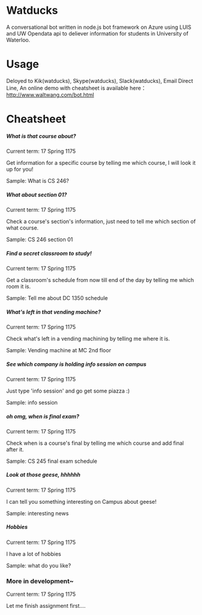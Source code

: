 # Watducks
A conversational bot written in node.js bot framework on Azure using LUIS and UW Opendata api to deliever information for students in University of Waterloo.
# Usage
Deloyed to Kik(watducks), Skype(watducks), Slack(watducks), Email Direct Line, An online demo with cheatsheet is available here：http://www.waltwang.com/bot.html

# Cheatsheet

##### What is that course about?

Current term: 17 Spring 1175

Get information for a specific course by telling me which course, I will look it up for you!

Sample: What is CS 246?

##### What about section 01?
Current term: 17 Spring 1175

Check a course's section's information, just need to tell me which section of what course.

Sample: CS 246 section 01

##### Find a secret classroom to study!
Current term: 17 Spring 1175

Get a classroom's schedule from now till end of the day by telling me which room it is.

Sample: Tell me about DC 1350 schedule

##### What's left in that vending machine?
Current term: 17 Spring 1175

Check what's left in a vending machining by telling me where it is.

Sample: Vending machine at MC 2nd floor

##### See which company is holding info session on campus
Current term: 17 Spring 1175

Just type 'info session' and go get some piazza :)

Sample: info session

##### oh omg, when is final exam?
Current term: 17 Spring 1175

Check when is a course's final by telling me which course and add final after it.

Sample: CS 245 final exam schedule

##### Look at those geese, hhhhhh
Current term: 17 Spring 1175

I can tell you something interesting on Campus about geese!

Sample: interesting news

##### Hobbies
Current term: 17 Spring 1175

I have a lot of hobbies

Sample: what do you like?

### More in development~

Current term: 17 Spring 1175


Let me finish assignment first....


